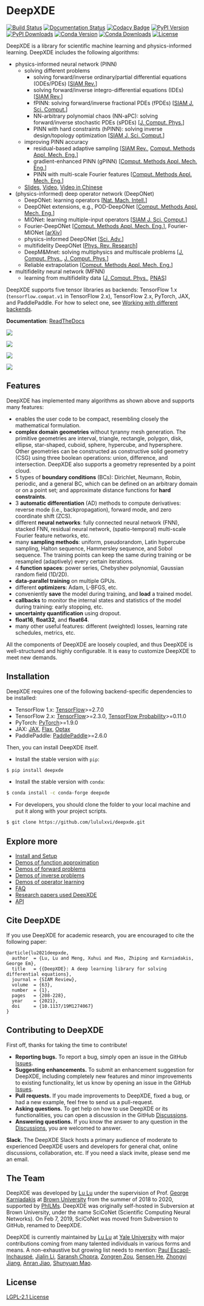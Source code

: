 # DeepXDE

[![Build Status](https://github.com/lululxvi/deepxde/actions/workflows/build.yml/badge.svg)](https://github.com/lululxvi/deepxde/actions/workflows/build.yml)
[![Documentation Status](https://readthedocs.org/projects/deepxde/badge/?version=latest)](https://deepxde.readthedocs.io/en/latest/?badge=latest)
[![Codacy Badge](https://app.codacy.com/project/badge/Grade/5c67adbfeabd4ccc9b84d2212c50a342)](https://app.codacy.com/gh/lululxvi/deepxde/dashboard?utm_source=gh&utm_medium=referral&utm_content=&utm_campaign=Badge_grade)
[![PyPI Version](https://badge.fury.io/py/DeepXDE.svg)](https://badge.fury.io/py/DeepXDE)
[![PyPI Downloads](https://static.pepy.tech/badge/deepxde)](https://www.pepy.tech/projects/deepxde)
[![Conda Version](https://anaconda.org/conda-forge/deepxde/badges/version.svg)](https://anaconda.org/conda-forge/deepxde)
[![Conda Downloads](https://img.shields.io/conda/dn/conda-forge/deepxde.svg)](https://anaconda.org/conda-forge/deepxde)
[![License](https://img.shields.io/github/license/lululxvi/deepxde)](https://github.com/lululxvi/deepxde/blob/master/LICENSE)

DeepXDE is a library for scientific machine learning and physics-informed learning. DeepXDE includes the following algorithms:

- physics-informed neural network (PINN)
    - solving different problems
        - solving forward/inverse ordinary/partial differential equations (ODEs/PDEs) [[SIAM Rev.](https://doi.org/10.1137/19M1274067)]
        - solving forward/inverse integro-differential equations (IDEs) [[SIAM Rev.](https://doi.org/10.1137/19M1274067)]
        - fPINN: solving forward/inverse fractional PDEs (fPDEs) [[SIAM J. Sci. Comput.](https://doi.org/10.1137/18M1229845)]
        - NN-arbitrary polynomial chaos (NN-aPC): solving forward/inverse stochastic PDEs (sPDEs) [[J. Comput. Phys.](https://doi.org/10.1016/j.jcp.2019.07.048)]
        - PINN with hard constraints (hPINN): solving inverse design/topology optimization [[SIAM J. Sci. Comput.](https://doi.org/10.1137/21M1397908)]
    - improving PINN accuracy
        - residual-based adaptive sampling [[SIAM Rev.](https://doi.org/10.1137/19M1274067), [Comput. Methods Appl. Mech. Eng.](https://doi.org/10.1016/j.cma.2022.115671)]
        - gradient-enhanced PINN (gPINN) [[Comput. Methods Appl. Mech. Eng.](https://doi.org/10.1016/j.cma.2022.114823)]
        - PINN with multi-scale Fourier features [[Comput. Methods Appl. Mech. Eng.](https://doi.org/10.1016/j.cma.2021.113938)]
    - [Slides](https://github.com/lululxvi/tutorials/blob/master/20211210_pinn/pinn.pdf), [Video](https://www.youtube.com/watch?v=Wfgr1pMA9fY&list=PL1e3Jic2_DwwJQ528agJYMEpA0oMaDSA9&index=13), [Video in Chinese](http://tianyuan.xmu.edu.cn/cn/minicourses/637.html)
- (physics-informed) deep operator network (DeepONet)
    - DeepONet: learning operators [[Nat. Mach. Intell.](https://doi.org/10.1038/s42256-021-00302-5)]
    - DeepONet extensions, e.g., POD-DeepONet [[Comput. Methods Appl. Mech. Eng.](https://doi.org/10.1016/j.cma.2022.114778)]
    - MIONet: learning multiple-input operators [[SIAM J. Sci. Comput.](https://doi.org/10.1137/22M1477751)]
    - Fourier-DeepONet [[Comput. Methods Appl. Mech. Eng.](https://doi.org/10.1016/j.cma.2023.116300)], Fourier-MIONet [[arXiv](https://arxiv.org/abs/2303.04778)]
    - physics-informed DeepONet [[Sci. Adv.](https://doi.org/10.1126/sciadv.abi8605)]
    - multifidelity DeepONet [[Phys. Rev. Research](https://doi.org/10.1103/PhysRevResearch.4.023210)]
    - DeepM&Mnet: solving multiphysics and multiscale problems [[J. Comput. Phys.](https://doi.org/10.1016/j.jcp.2021.110296), [J. Comput. Phys.](https://doi.org/10.1016/j.jcp.2021.110698)]
    - Reliable extrapolation [[Comput. Methods Appl. Mech. Eng.](https://doi.org/10.1016/j.cma.2023.116064)]
- multifidelity neural network (MFNN)
    - learning from multifidelity data [[J. Comput. Phys.](https://doi.org/10.1016/j.jcp.2019.109020), [PNAS](https://doi.org/10.1073/pnas.1922210117)]

DeepXDE supports five tensor libraries as backends: TensorFlow 1.x (`tensorflow.compat.v1` in TensorFlow 2.x), TensorFlow 2.x, PyTorch, JAX, and PaddlePaddle. For how to select one, see [Working with different backends](https://deepxde.readthedocs.io/en/latest/user/installation.html#working-with-different-backends).

**Documentation**: [ReadTheDocs](https://deepxde.readthedocs.io)

![](docs/images/pinn.png)

![](docs/images/deeponet.png)

![](docs/images/mfnn.png)

![](docs/images/backend.png)

## Features

DeepXDE has implemented many algorithms as shown above and supports many features:

- enables the user code to be compact, resembling closely the mathematical formulation.
- **complex domain geometries** without tyranny mesh generation. The primitive geometries are interval, triangle, rectangle, polygon, disk, ellipse, star-shaped, cuboid, sphere, hypercube, and hypersphere. Other geometries can be constructed as constructive solid geometry (CSG) using three boolean operations: union, difference, and intersection. DeepXDE also supports a geometry represented by a point cloud.
- 5 types of **boundary conditions** (BCs): Dirichlet, Neumann, Robin, periodic, and a general BC, which can be defined on an arbitrary domain or on a point set; and approximate distance functions for **hard constraints**.
- 3 **automatic differentiation** (AD) methods to compute derivatives: reverse mode (i.e., backpropagation), forward mode, and zero coordinate shift (ZCS).
- different **neural networks**: fully connected neural network (FNN), stacked FNN, residual neural network, (spatio-temporal) multi-scale Fourier feature networks, etc.
- many **sampling methods**: uniform, pseudorandom, Latin hypercube sampling, Halton sequence, Hammersley sequence, and Sobol sequence. The training points can keep the same during training or be resampled (adaptively) every certain iterations.
- 4 **function spaces**: power series, Chebyshev polynomial, Gaussian random field (1D/2D).
- **data-parallel training** on multiple GPUs.
- different **optimizers**: Adam, L-BFGS, etc.
- conveniently **save** the model during training, and **load** a trained model.
- **callbacks** to monitor the internal states and statistics of the model during training: early stopping, etc.
- **uncertainty quantification** using dropout.
- **float16**, **float32**, and **float64**.
- many other useful features: different (weighted) losses, learning rate schedules, metrics, etc.

All the components of DeepXDE are loosely coupled, and thus DeepXDE is well-structured and highly configurable. It is easy to customize DeepXDE to meet new demands.

## Installation

DeepXDE requires one of the following backend-specific dependencies to be installed:

- TensorFlow 1.x: [TensorFlow](https://www.tensorflow.org)>=2.7.0
- TensorFlow 2.x: [TensorFlow](https://www.tensorflow.org)>=2.3.0, [TensorFlow Probability](https://www.tensorflow.org/probability)>=0.11.0
- PyTorch: [PyTorch](https://pytorch.org)>=1.9.0
- JAX: [JAX](https://jax.readthedocs.io), [Flax](https://flax.readthedocs.io), [Optax](https://optax.readthedocs.io)
- PaddlePaddle: [PaddlePaddle](https://www.paddlepaddle.org.cn/en)>=2.6.0

Then, you can install DeepXDE itself.

- Install the stable version with `pip`:

``` sh
$ pip install deepxde
```

- Install the stable version with `conda`:

``` sh
$ conda install -c conda-forge deepxde
```

- For developers, you should clone the folder to your local machine and put it along with your project scripts.

``` sh
$ git clone https://github.com/lululxvi/deepxde.git
```

## Explore more

- [Install and Setup](https://deepxde.readthedocs.io/en/latest/user/installation.html)
- [Demos of function approximation](https://deepxde.readthedocs.io/en/latest/demos/function.html)
- [Demos of forward problems](https://deepxde.readthedocs.io/en/latest/demos/pinn_forward.html)
- [Demos of inverse problems](https://deepxde.readthedocs.io/en/latest/demos/pinn_inverse.html)
- [Demos of operator learning](https://deepxde.readthedocs.io/en/latest/demos/operator.html)
- [FAQ](https://deepxde.readthedocs.io/en/latest/user/faq.html)
- [Research papers used DeepXDE](https://deepxde.readthedocs.io/en/latest/user/research.html)
- [API](https://deepxde.readthedocs.io/en/latest/modules/deepxde.html)

## Cite DeepXDE

If you use DeepXDE for academic research, you are encouraged to cite the following paper:

```
@article{lu2021deepxde,
  author  = {Lu, Lu and Meng, Xuhui and Mao, Zhiping and Karniadakis, George Em},
  title   = {{DeepXDE}: A deep learning library for solving differential equations},
  journal = {SIAM Review},
  volume  = {63},
  number  = {1},
  pages   = {208-228},
  year    = {2021},
  doi     = {10.1137/19M1274067}
}
```

## Contributing to DeepXDE

First off, thanks for taking the time to contribute!

- **Reporting bugs.** To report a bug, simply open an issue in the GitHub [Issues](https://github.com/lululxvi/deepxde/issues).
- **Suggesting enhancements.** To submit an enhancement suggestion for DeepXDE, including completely new features and minor improvements to existing functionality, let us know by opening an issue in the GitHub [Issues](https://github.com/lululxvi/deepxde/issues).
- **Pull requests.** If you made improvements to DeepXDE, fixed a bug, or had a new example, feel free to send us a pull-request.
- **Asking questions.** To get help on how to use DeepXDE or its functionalities, you can open a discussion in the GitHub [Discussions](https://github.com/lululxvi/deepxde/discussions).
- **Answering questions.** If you know the answer to any question in the [Discussions](https://github.com/lululxvi/deepxde/discussions), you are welcomed to answer.

**Slack.** The DeepXDE Slack hosts a primary audience of moderate to experienced DeepXDE users and developers for general chat, online discussions, collaboration, etc. If you need a slack invite, please send me an email.

## The Team

DeepXDE was developed by [Lu Lu](https://github.com/lululxvi) under the supervision of Prof. [George Karniadakis](https://www.brown.edu/research/projects/crunch/george-karniadakis) at [Brown University](https://www.brown.edu) from the summer of 2018 to 2020, supported by [PhILMs](https://www.pnnl.gov/computing/philms). DeepXDE was originally self-hosted in Subversion at Brown University, under the name SciCoNet (Scientific Computing Neural Networks). On Feb 7, 2019, SciCoNet was moved from Subversion to GitHub, renamed to DeepXDE.

DeepXDE is currently maintained by [Lu Lu](https://github.com/lululxvi) at [Yale University](https://www.yale.edu) with major contributions coming from many talented individuals in various forms and means. A non-exhaustive but growing list needs to mention: [Paul Escapil-Inchauspé](https://github.com/pescap), [Jialin Li](https://github.com/lijialin03), [Saransh Chopra](https://github.com/Saransh-cpp), [Zongren Zou](https://github.com/ZongrenZou), [Sensen He](https://github.com/HydrogenSulfate), [Zhongyi Jiang](https://github.com/Jerry-Jzy), [Anran Jiao](https://github.com/anranjiao), [Shunyuan Mao](https://github.com/smao-astro).

## License

[LGPL-2.1 License](https://github.com/lululxvi/deepxde/blob/master/LICENSE)

